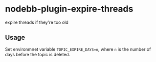 # nodebb-plugin-expire-threads
expire threads if they're too old

## Usage

Set environmnet variable `TOPIC_EXPIRE_DAYS=n`, where `n` is the number of days before the topic is deleted.